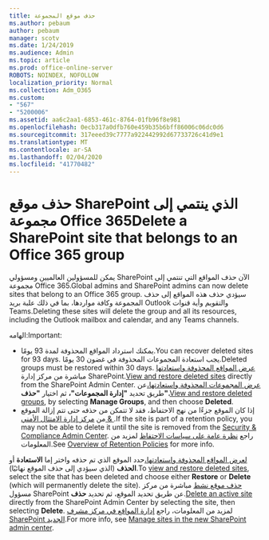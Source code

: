 ```yaml
---
title: حذف موقع المجموعة
ms.author: pebaum
author: pebaum
manager: scotv
ms.date: 1/24/2019
ms.audience: Admin
ms.topic: article
ms.prod: office-online-server
ROBOTS: NOINDEX, NOFOLLOW
localization_priority: Normal
ms.collection: Adm_O365
ms.custom:
- "567"
- "5200006"
ms.assetid: aa6c2aa1-6853-461c-8764-01fb96f8e981
ms.openlocfilehash: 0ecb317a0dfb760e459b35b6bff86006c06dc0d6
ms.sourcegitcommit: 317eeed39c7777a922442992d67733726c41d9e1
ms.translationtype: MT
ms.contentlocale: ar-SA
ms.lasthandoff: 02/04/2020
ms.locfileid: "41770482"
---
```

# <a name="delete-a-sharepoint-site-that-belongs-to-an-office-365-group"></a><span data-ttu-id="4cf3e-102">حذف موقع SharePoint الذي ينتمي إلى مجموعة Office 365</span><span class="sxs-lookup"><span data-stu-id="4cf3e-102">Delete a SharePoint site that belongs to an Office 365 group</span></span>

<span data-ttu-id="4cf3e-103">يمكن للمسؤولين العالميين ومسؤولي SharePoint الآن حذف المواقع التي تنتمي إلى مجموعة Office 365.</span><span class="sxs-lookup"><span data-stu-id="4cf3e-103">Global admins and SharePoint admins can now delete sites that belong to an Office 365 group.</span></span> <span data-ttu-id="4cf3e-104">سيؤدي حذف هذه المواقع إلى حذف المجموعة وكافة مواردها، بما في ذلك علبة بريد Outlook والتقويم وأية قنوات Teams.</span><span class="sxs-lookup"><span data-stu-id="4cf3e-104">Deleting these sites will delete the group and all its resources, including the Outlook mailbox and calendar, and any Teams channels.</span></span>
  
<span data-ttu-id="4cf3e-105">الهامه:</span><span class="sxs-lookup"><span data-stu-id="4cf3e-105">Important:</span></span>

- <span data-ttu-id="4cf3e-106">يمكنك استرداد المواقع المحذوفة لمدة 93 يومًا.</span><span class="sxs-lookup"><span data-stu-id="4cf3e-106">You can recover deleted sites for 93 days.</span></span> <span data-ttu-id="4cf3e-107">يجب استعادة المجموعات المحذوفة في غضون 30 يومًا.</span><span class="sxs-lookup"><span data-stu-id="4cf3e-107">Deleted groups must be restored within 30 days.</span></span> <span data-ttu-id="4cf3e-108">[عرض المواقع المحذوفة واستعادتها](https://admin.microsoft.com/sharepoint) مباشرة من مركز إدارة SharePoint.</span><span class="sxs-lookup"><span data-stu-id="4cf3e-108">[View and restore deleted sites](https://admin.microsoft.com/sharepoint) directly from the SharePoint Admin Center.</span></span> <span data-ttu-id="4cf3e-109">[عرض المجموعات المحذوفة واستعادتها،](https://outlook.office.com/people/group/deleted)عن طريق تحديد **"إدارة المجموعات"،** ثم اختيار **"حذف".**</span><span class="sxs-lookup"><span data-stu-id="4cf3e-109">[View and restore deleted groups](https://outlook.office.com/people/group/deleted), by selecting **Manage Groups**, and then choose **Deleted**.</span></span>
- <span data-ttu-id="4cf3e-110">إذا كان الموقع جزءًا من نهج الاحتفاظ، فقد لا تتمكن من حذفه حتى تتم إزالة الموقع من [مركز إدارة الامتثال الأمني &amp; ](https://protection.office.com/?rfr=AdminCenter#/retention).</span><span class="sxs-lookup"><span data-stu-id="4cf3e-110">If the site is part of a retention policy, you may not be able to delete it until the site is removed from the [Security &amp; Compliance Admin Center](https://protection.office.com/?rfr=AdminCenter#/retention).</span></span> <span data-ttu-id="4cf3e-111">راجع [نظرة عامة على سياسات الاحتفاظ](https://docs.microsoft.com/office365/securitycompliance/retention-policies#content-in-onedrive-accounts-and-sharepoint-sites) لمزيد من المعلومات.</span><span class="sxs-lookup"><span data-stu-id="4cf3e-111">See [Overview of Retention Policies](https://docs.microsoft.com/office365/securitycompliance/retention-policies#content-in-onedrive-accounts-and-sharepoint-sites) for more info.</span></span>
  
<span data-ttu-id="4cf3e-112">[لعرض المواقع المحذوفة واستعادتها،](https://admin.microsoft.com/sharepoint)حدد الموقع الذي تم حذفه واختر إما **الاستعادة** أو **الحذف** (الذي سيؤدي إلى حذف الموقع نهائيًا).</span><span class="sxs-lookup"><span data-stu-id="4cf3e-112">To [view and restore deleted sites](https://admin.microsoft.com/sharepoint), select the site that has been deleted and choose either **Restore** or **Delete** (which will permanently delete the site).</span></span> <span data-ttu-id="4cf3e-113">[حذف موقع نشط](https://admin.microsoft.com/sharepoint) مباشرة من مركز مسؤول SharePoint عن طريق تحديد الموقع، ثم تحديد **حذف**.</span><span class="sxs-lookup"><span data-stu-id="4cf3e-113">[Delete an active site](https://admin.microsoft.com/sharepoint) directly from the SharePoint Admin Center by selecting the site, then selecting **Delete**.</span></span> <span data-ttu-id="4cf3e-114">لمزيد من المعلومات، راجع [إدارة المواقع في مركز مشرف SharePoint الجديد](https://docs.microsoft.com/sharepoint/manage-sites-in-new-admin-center).</span><span class="sxs-lookup"><span data-stu-id="4cf3e-114">For more info, see [Manage sites in the new SharePoint admin center](https://docs.microsoft.com/sharepoint/manage-sites-in-new-admin-center).</span></span>
  
